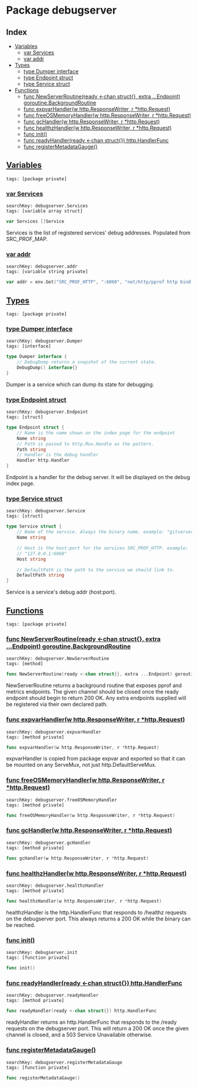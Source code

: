 # Package debugserver

## Index

* [Variables](#var)
    * [var Services](#Services)
    * [var addr](#addr)
* [Types](#type)
    * [type Dumper interface](#Dumper)
    * [type Endpoint struct](#Endpoint)
    * [type Service struct](#Service)
* [Functions](#func)
    * [func NewServerRoutine(ready <-chan struct{}, extra ...Endpoint) goroutine.BackgroundRoutine](#NewServerRoutine)
    * [func expvarHandler(w http.ResponseWriter, r *http.Request)](#expvarHandler)
    * [func freeOSMemoryHandler(w http.ResponseWriter, r *http.Request)](#freeOSMemoryHandler)
    * [func gcHandler(w http.ResponseWriter, r *http.Request)](#gcHandler)
    * [func healthzHandler(w http.ResponseWriter, r *http.Request)](#healthzHandler)
    * [func init()](#init.debug.go)
    * [func readyHandler(ready <-chan struct{}) http.HandlerFunc](#readyHandler)
    * [func registerMetadataGauge()](#registerMetadataGauge)


## <a id="var" href="#var">Variables</a>

```
tags: [package private]
```

### <a id="Services" href="#Services">var Services</a>

```
searchKey: debugserver.Services
tags: [variable array struct]
```

```Go
var Services []Service
```

Services is the list of registered services' debug addresses. Populated from SRC_PROF_MAP. 

### <a id="addr" href="#addr">var addr</a>

```
searchKey: debugserver.addr
tags: [variable string private]
```

```Go
var addr = env.Get("SRC_PROF_HTTP", ":6060", "net/http/pprof http bind address.")
```

## <a id="type" href="#type">Types</a>

```
tags: [package private]
```

### <a id="Dumper" href="#Dumper">type Dumper interface</a>

```
searchKey: debugserver.Dumper
tags: [interface]
```

```Go
type Dumper interface {
	// DebugDump returns a snapshot of the current state.
	DebugDump() interface{}
}
```

Dumper is a service which can dump its state for debugging. 

### <a id="Endpoint" href="#Endpoint">type Endpoint struct</a>

```
searchKey: debugserver.Endpoint
tags: [struct]
```

```Go
type Endpoint struct {
	// Name is the name shown on the index page for the endpoint
	Name string
	// Path is passed to http.Mux.Handle as the pattern.
	Path string
	// Handler is the debug handler
	Handler http.Handler
}
```

Endpoint is a handler for the debug server. It will be displayed on the debug index page. 

### <a id="Service" href="#Service">type Service struct</a>

```
searchKey: debugserver.Service
tags: [struct]
```

```Go
type Service struct {
	// Name of the service. Always the binary name. example: "gitserver"
	Name string

	// Host is the host:port for the services SRC_PROF_HTTP. example:
	// "127.0.0.1:6060"
	Host string

	// DefaultPath is the path to the service we should link to.
	DefaultPath string
}
```

Service is a service's debug addr (host:port). 

## <a id="func" href="#func">Functions</a>

```
tags: [package private]
```

### <a id="NewServerRoutine" href="#NewServerRoutine">func NewServerRoutine(ready <-chan struct{}, extra ...Endpoint) goroutine.BackgroundRoutine</a>

```
searchKey: debugserver.NewServerRoutine
tags: [method]
```

```Go
func NewServerRoutine(ready <-chan struct{}, extra ...Endpoint) goroutine.BackgroundRoutine
```

NewServerRoutine returns a background routine that exposes pprof and metrics endpoints. The given channel should be closed once the ready endpoint should begin to return 200 OK. Any extra endpoints supplied will be registered via their own declared path. 

### <a id="expvarHandler" href="#expvarHandler">func expvarHandler(w http.ResponseWriter, r *http.Request)</a>

```
searchKey: debugserver.expvarHandler
tags: [method private]
```

```Go
func expvarHandler(w http.ResponseWriter, r *http.Request)
```

expvarHandler is copied from package expvar and exported so that it can be mounted on any ServeMux, not just http.DefaultServeMux. 

### <a id="freeOSMemoryHandler" href="#freeOSMemoryHandler">func freeOSMemoryHandler(w http.ResponseWriter, r *http.Request)</a>

```
searchKey: debugserver.freeOSMemoryHandler
tags: [method private]
```

```Go
func freeOSMemoryHandler(w http.ResponseWriter, r *http.Request)
```

### <a id="gcHandler" href="#gcHandler">func gcHandler(w http.ResponseWriter, r *http.Request)</a>

```
searchKey: debugserver.gcHandler
tags: [method private]
```

```Go
func gcHandler(w http.ResponseWriter, r *http.Request)
```

### <a id="healthzHandler" href="#healthzHandler">func healthzHandler(w http.ResponseWriter, r *http.Request)</a>

```
searchKey: debugserver.healthzHandler
tags: [method private]
```

```Go
func healthzHandler(w http.ResponseWriter, r *http.Request)
```

healthzHandler is the http.HandlerFunc that responds to /healthz requests on the debugserver port. This always returns a 200 OK while the binary can be reached. 

### <a id="init.debug.go" href="#init.debug.go">func init()</a>

```
searchKey: debugserver.init
tags: [function private]
```

```Go
func init()
```

### <a id="readyHandler" href="#readyHandler">func readyHandler(ready <-chan struct{}) http.HandlerFunc</a>

```
searchKey: debugserver.readyHandler
tags: [method private]
```

```Go
func readyHandler(ready <-chan struct{}) http.HandlerFunc
```

readyHandler returns an http.HandlerFunc that responds to the /ready requests on the debugserver port. This will return a 200 OK once the given channel is closed, and a 503 Service Unavailable otherwise. 

### <a id="registerMetadataGauge" href="#registerMetadataGauge">func registerMetadataGauge()</a>

```
searchKey: debugserver.registerMetadataGauge
tags: [function private]
```

```Go
func registerMetadataGauge()
```

